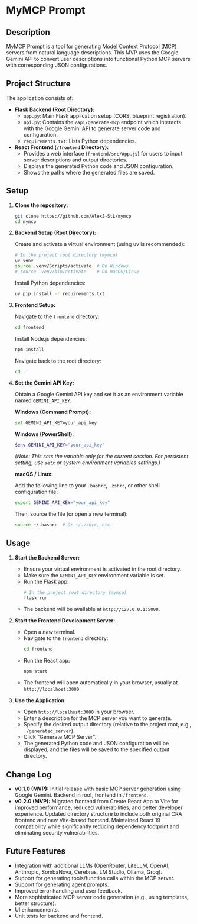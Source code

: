 # MyMCP Prompt

## Description

MyMCP Prompt is a tool for generating Model Context Protocol (MCP) servers from natural language descriptions. This MVP uses the Google Gemini API to convert user descriptions into functional Python MCP servers with corresponding JSON configurations.

## Project Structure

The application consists of:

-   **Flask Backend (Root Directory):**
    -   `app.py`: Main Flask application setup (CORS, blueprint registration).
    -   `api.py`: Contains the `/api/generate-mcp` endpoint which interacts with the Google Gemini API to generate server code and configuration.
    -   `requirements.txt`: Lists Python dependencies.
-   **React Frontend (`/frontend` Directory):**
    -   Provides a web interface (`frontend/src/App.js`) for users to input server descriptions and output directories.
    -   Displays the generated Python code and JSON configuration.
    -   Shows the paths where the generated files are saved.

## Setup

1.  **Clone the repository:**

    ```bash
    git clone https://github.com/AlexJ-StL/mymcp
    cd mymcp
    ```

2.  **Backend Setup (Root Directory):**

    Create and activate a virtual environment (using uv is recommended):

    ```bash
    # In the project root directory (mymcp)
    uv venv
    source .venv/Scripts/activate  # On Windows
    # source .venv/bin/activate    # On macOS/Linux
    ```

    Install Python dependencies:

    ```bash
    uv pip install -r requirements.txt
    ```

3.  **Frontend Setup:**

    Navigate to the `frontend` directory:

    ```bash
    cd frontend
    ```

    Install Node.js dependencies:

    ```bash
    npm install
    ```

    Navigate back to the root directory:
    ```bash
    cd ..
    ```


4.  **Set the Gemini API Key:**

    Obtain a Google Gemini API key and set it as an environment variable named `GEMINI_API_KEY`.

    **Windows (Command Prompt):**

    ```bash
    set GEMINI_API_KEY=your_api_key
    ```
    **Windows (PowerShell):**
    ```powershell
    $env:GEMINI_API_KEY="your_api_key"
    ```
    *(Note: This sets the variable only for the current session. For persistent setting, use `setx` or system environment variables settings.)*

    **macOS / Linux:**

    Add the following line to your `.bashrc`, `.zshrc`, or other shell configuration file:

    ```bash
    export GEMINI_API_KEY="your_api_key"
    ```

    Then, source the file (or open a new terminal):

    ```bash
    source ~/.bashrc  # Or ~/.zshrc, etc.
    ```

## Usage

1.  **Start the Backend Server:**
    -   Ensure your virtual environment is activated in the root directory.
    -   Make sure the `GEMINI_API_KEY` environment variable is set.
    -   Run the Flask app:
        ```bash
        # In the project root directory (mymcp)
        flask run
        ```
    -   The backend will be available at `http://127.0.0.1:5000`.

2.  **Start the Frontend Development Server:**
    -   Open a *new* terminal.
    -   Navigate to the `frontend` directory:
        ```bash
        cd frontend
        ```
    -   Run the React app:
        ```bash
        npm start
        ```
    -   The frontend will open automatically in your browser, usually at `http://localhost:3000`.

3.  **Use the Application:**
    -   Open `http://localhost:3000` in your browser.
    -   Enter a description for the MCP server you want to generate.
    -   Specify the desired output directory (relative to the project root, e.g., `./generated_server`).
    -   Click "Generate MCP Server".
    -   The generated Python code and JSON configuration will be displayed, and the files will be saved to the specified output directory.

## Change Log

-   **v0.1.0 (MVP):** Initial release with basic MCP server generation using Google Gemini. Backend in root, frontend in `/frontend`.
-   **v0.2.0 (MVP):** Migrated frontend from Create React App to Vite for improved performance, reduced vulnerabilities, and better developer experience. Updated directory structure to include both original CRA frontend and new Vite-based frontend. Maintained React 19 compatibility while significantly reducing dependency footprint and eliminating security vulnerabilities.

## Future Features

-   Integration with additional LLMs (OpenRouter, LiteLLM, OpenAI, Anthropic, SombaNova, Cerebras, LM Studio, Ollama, Groq).
-   Support for generating tools/function calls within the MCP server.
-   Support for generating agent prompts.
-   Improved error handling and user feedback.
-   More sophisticated MCP server code generation (e.g., using templates, better structure).
-   UI enhancements.
-   Unit tests for backend and frontend.